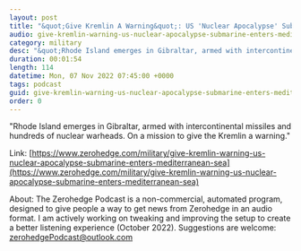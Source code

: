 ```yaml
---
layout: post
title: "&quot;Give Kremlin A Warning&quot;: US 'Nuclear Apocalypse' Submarine Enters Mediterranean Sea"
audio: give-kremlin-warning-us-nuclear-apocalypse-submarine-enters-mediterranean-sea-0
category: military
desc: "&quot;Rhode Island emerges in Gibraltar, armed with intercontinental missiles and hundreds of nuclear warheads. On a mission to give the Kremlin a warning.&quot;"
duration: 00:01:54
length: 114
datetime: Mon, 07 Nov 2022 07:45:00 +0000
tags: podcast
guid: give-kremlin-warning-us-nuclear-apocalypse-submarine-enters-mediterranean-sea-0
order: 0
---
```

&quot;Rhode Island emerges in Gibraltar, armed with intercontinental missiles and hundreds of nuclear warheads. On a mission to give the Kremlin a warning.&quot;

Link: [https://www.zerohedge.com/military/give-kremlin-warning-us-nuclear-apocalypse-submarine-enters-mediterranean-sea](https://www.zerohedge.com/military/give-kremlin-warning-us-nuclear-apocalypse-submarine-enters-mediterranean-sea)

About: The Zerohedge Podcast is a non-commercial, automated program, designed to give people a way to get news from Zerohedge in an audio format.  I am actively working on tweaking and improving the setup to create a better listening experience (October 2022).  Suggestions are welcome: [zerohedgePodcast@outlook.com](mailto:zerohedgePodcast@outlook.com)